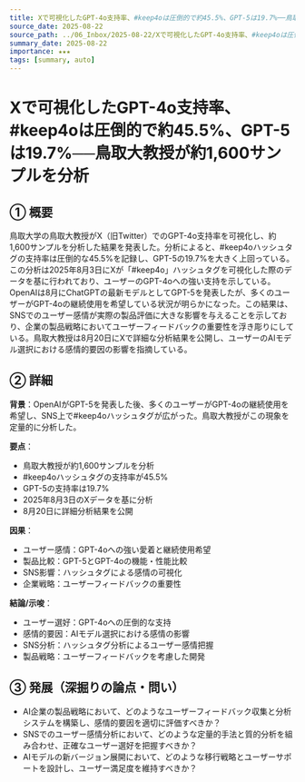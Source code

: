 ```yaml
---
title: Xで可視化したGPT-4o支持率、#keep4oは圧倒的で約45.5%、GPT-5は19.7%──鳥取大教授が約1,600サンプルを分析
source_date: 2025-08-22
source_path: ../06_Inbox/2025-08-22/Xで可視化したGPT-4o支持率、#keep4oは圧倒的で約45.5%、GPT-5は19.7%──鳥取大教授が約1,600サンプルを分析.md
summary_date: 2025-08-22
importance: ★★★
tags: [summary, auto]
---
```


# Xで可視化したGPT-4o支持率、#keep4oは圧倒的で約45.5%、GPT-5は19.7%──鳥取大教授が約1,600サンプルを分析

## ① 概要

鳥取大学の鳥取大教授がX（旧Twitter）でのGPT-4o支持率を可視化し、約1,600サンプルを分析した結果を発表した。分析によると、#keep4oハッシュタグの支持率は圧倒的な45.5%を記録し、GPT-5の19.7%を大きく上回っている。この分析は2025年8月3日にXが「#keep4o」ハッシュタグを可視化した際のデータを基に行われており、ユーザーのGPT-4oへの強い支持を示している。OpenAIは8月にChatGPTの最新モデルとしてGPT-5を発表したが、多くのユーザーがGPT-4oの継続使用を希望している状況が明らかになった。この結果は、SNSでのユーザー感情が実際の製品評価に大きな影響を与えることを示しており、企業の製品戦略においてユーザーフィードバックの重要性を浮き彫りにしている。鳥取大教授は8月20日にXで詳細な分析結果を公開し、ユーザーのAIモデル選択における感情的要因の影響を指摘している。

## ② 詳細

**背景**：OpenAIがGPT-5を発表した後、多くのユーザーがGPT-4oの継続使用を希望し、SNS上で#keep4oハッシュタグが広がった。鳥取大教授がこの現象を定量的に分析した。

**要点**：
- 鳥取大教授が約1,600サンプルを分析
- #keep4oハッシュタグの支持率が45.5%
- GPT-5の支持率は19.7%
- 2025年8月3日のXデータを基に分析
- 8月20日に詳細分析結果を公開

**因果**：
- ユーザー感情：GPT-4oへの強い愛着と継続使用希望
- 製品比較：GPT-5とGPT-4oの機能・性能比較
- SNS影響：ハッシュタグによる感情の可視化
- 企業戦略：ユーザーフィードバックの重要性

**結論/示唆**：
- ユーザー選好：GPT-4oへの圧倒的な支持
- 感情的要因：AIモデル選択における感情の影響
- SNS分析：ハッシュタグ分析によるユーザー感情把握
- 製品戦略：ユーザーフィードバックを考慮した開発

## ③ 発展（深掘りの論点・問い）

- AI企業の製品戦略において、どのようなユーザーフィードバック収集と分析システムを構築し、感情的要因を適切に評価すべきか？
- SNSでのユーザー感情分析において、どのような定量的手法と質的分析を組み合わせ、正確なユーザー選好を把握すべきか？
- AIモデルの新バージョン展開において、どのような移行戦略とユーザーサポートを設計し、ユーザー満足度を維持すべきか？
